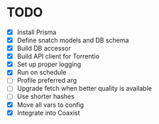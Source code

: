 # TODO

- [x] Install Prisma
- [x] Define snatch models and DB schema
- [x] Build DB accessor
- [x] Build API client for Torrentio
- [x] Set up proper logging
- [x] Run on schedule
- [ ] Profile preferred arg
- [ ] Upgrade fetch when better quality is available
- [ ] Use shorter hashes
- [x] Move all vars to config
- [x] Integrate into Coaxist
